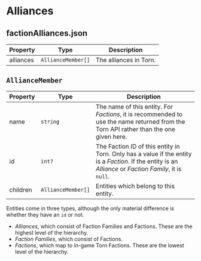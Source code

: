# Alliances
## factionAlliances.json
|Property|Type|Description|
|--|--|--|
|alliances|`AllianceMember[]`|The alliances in Torn.|

## `AllianceMember`
|Property|Type|Description|
|--|--|--|
|name|`string`|The name of this entity. For _Factions_, it is recommended to use the name returned from the Torn API rather than the one given here.|
|id|`int?`|The Faction ID of this entity in Torn. Only has a value if the entity is a _Faction_. If the entity is an _Alliance_ or _Faction Family_, it is `null`.|
|children|`AllianceMember[]`|Entities which belong to this entity.|

Entities come in three types, although the only material difference is whether they have an `id` or not.
  - _Alliances_, which consist of Faction Families and Factions. These are the highest level of the hierarchy.
  - _Faction Families_, which consist of Factions.
  - _Factions_, which map to in-game Torn Factions. These are the lowest level of the hierarchy.